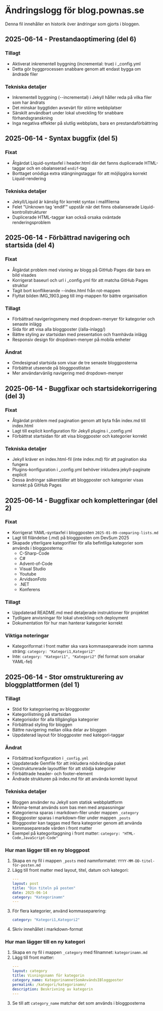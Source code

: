 # Ändringslogg för blog.pownas.se

Denna fil innehåller en historik över ändringar som gjorts i bloggen.

## 2025-06-14 - Prestandaoptimering (del 6)

### Tillagt
- Aktiverat inkrementell byggning (incremental: true) i _config.yml
- Detta gör byggprocessen snabbare genom att endast bygga om ändrade filer

### Tekniska detaljer
- Inkrementell byggning (--incremental) i Jekyll håller reda på vilka filer som har ändrats
- Det minskar byggtiden avsevärt för större webbplatser
- Särskilt användbart under lokal utveckling för snabbare förhandsgranskning
- Inga negativa effekter på slutlig webbplats, bara en prestandaförbättring

## 2025-06-14 - Syntax buggfix (del 5)

### Fixat
- Åtgärdat Liquid-syntaxfel i header.html där det fanns duplicerade HTML-taggar och en obalanserad `endif`-tag
- Borttaget onödiga extra stängningstaggar för att möjliggöra korrekt Liquid-rendering

### Tekniska detaljer
- Jekyll/Liquid är känslig för korrekt syntax i mallfilerna
- Felet "Unknown tag 'endif'" uppstår när det finns obalanserade Liquid-kontrollstrukturer
- Duplicerade HTML-taggar kan också orsaka oväntade renderingsproblem

## 2025-06-14 - Förbättrad navigering och startsida (del 4)

### Fixat
- Åtgärdat problem med visning av blogg på GitHub Pages där bara en bild visades
- Korrigerat baseurl och url i _config.yml för att matcha GitHub Pages struktur
- Tagit bort konflikerande --index.html från rot-mappen
- Flyttat bilden IMG_1903.jpeg till img-mappen för bättre organisation

### Tillagt
- Förbättrad navigeringsmeny med dropdown-menyer för kategorier och senaste inlägg
- Sida för att visa alla bloggposter (/alla-inlagg/)
- Bättre styling av startsidan med presentation och framhävda inlägg
- Responsiv design för dropdown-menyer på mobila enheter

### Ändrat
- Omdesignad startsida som visar de tre senaste bloggposterna
- Förbättrat utseende på bloggpostlistan
- Mer användarvänlig navigering med dropdown-menyer

## 2025-06-14 - Buggfixar och startsidekorrigering (del 3)

### Fixat
- Åtgärdat problem med pagination genom att byta från index.md till index.html
- Lagt till explicit konfiguration för Jekyll plugins i _config.yml
- Förbättrat startsidan för att visa bloggposter och kategorier korrekt

### Tekniska detaljer
- Jekyll kräver en index.html-fil (inte index.md) för att pagination ska fungera
- Plugins-konfiguration i _config.yml behöver inkludera jekyll-paginate explicit
- Dessa ändringar säkerställer att bloggposter och kategorier visas korrekt på GitHub Pages

## 2025-06-14 - Buggfixar och kompletteringar (del 2)

### Fixat
- Korrigerat YAML-syntaxfel i bloggposten `2025-01-09-comparing-lists.md`
- Lagt till filändelse (.md) på bloggposten om DevSum 2025
- Skapade ytterligare kategorifiler för alla befintliga kategorier som används i bloggposterna:
  - C-Sharp-Code
  - C#
  - Advent-of-Code
  - Visual Studio
  - Youtube
  - ArvidsonFoto
  - .NET
  - Konferens

### Tillagt
- Uppdaterad README.md med detaljerade instruktioner för projektet
- Tydligare anvisningar för lokal utveckling och deployment
- Dokumentation för hur man hanterar kategorier korrekt

### Viktiga noteringar
- Kategoriformat i front matter ska vara kommaseparerade inom samma sträng: `category: "Kategori1,Kategori2"`
- Inte: `category: "Kategori1", "Kategori2"` (fel format som orsakar YAML-fel)

## 2025-06-14 - Stor omstrukturering av bloggplattformen (del 1)

### Tillagt
- Stöd för kategorisering av bloggposter
- Kategorilistning på startsidan
- Kategorisidor för alla tillgängliga kategorier
- Förbättrad styling för bloggen
- Bättre navigering mellan olika delar av bloggen
- Uppdaterad layout för bloggposter med kategori-taggar

### Ändrat
- Förbättrad konfiguration i `_config.yml`
- Uppdaterade Gemfile för att inkludera nödvändiga paket
- Omstrukturerade layoutfiler för att stödja kategorier
- Förbättrade header- och footer-element
- Ändrade strukturen på index.md för att använda korrekt layout

### Tekniska detaljer
- Bloggen använder nu Jekyll som statisk webbplattform
- Minima-temat används som bas men med anpassningar
- Kategorierna sparas i markdown-filer under mappen `_category`
- Bloggposter sparas i markdown-filer under mappen `_posts`
- Bloggposter kan taggas med flera kategorier genom att använda kommaseparerade värden i front matter
- Exempel på kategoritaggning i front matter: `category: "HTML-Code,JavaScript-Code"`

### Hur man lägger till en ny bloggpost
1. Skapa en ny fil i mappen `_posts` med namnformatet: `YYYY-MM-DD-titel-för-posten.md`
2. Lägg till front matter med layout, titel, datum och kategori:
   ```yaml
   ---
   layout: post
   title: "Din titeln på posten"
   date: 2025-06-14
   category: "Kategorinamn"
   ---
   ```
3. För flera kategorier, använd kommaseparering: 
   ```yaml
   category: "Kategori1,Kategori2"
   ```
4. Skriv innehållet i markdown-format

### Hur man lägger till en ny kategori
1. Skapa en ny fil i mappen `_category` med filnamnet: `kategorinamn.md`
2. Lägg till front matter:
   ```yaml
   ---
   layout: category
   title: Visningsnamn för kategorin
   category_name: KategorinamnetSomAnvändsIBloggposter
   permalink: /kategori/kategorinamn/
   description: Beskrivning av kategorin
   ---
   ```
3. Se till att `category_name` matchar det som används i bloggposterna
